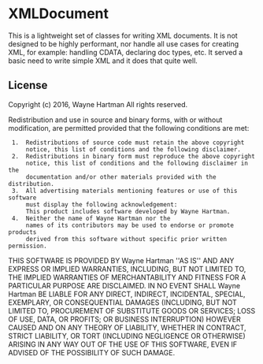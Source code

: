 # XMLDocument

This is a lightweight set of classes for writing XML documents.  It is not designed to be highly performant, nor handle all use cases for creating XML, for example: handling CDATA, declaring doc types, etc.  It served a basic need to write simple XML and it does that quite well.

## License

Copyright (c) 2016, Wayne Hartman
All rights reserved.

Redistribution and use in source and binary forms, with or without
modification, are permitted provided that the following conditions are met:

     1.  Redistributions of source code must retain the above copyright
         notice, this list of conditions and the following disclaimer.
     2.  Redistributions in binary form must reproduce the above copyright
         notice, this list of conditions and the following disclaimer in the
         documentation and/or other materials provided with the distribution.
     3.  All advertising materials mentioning features or use of this software
         must display the following acknowledgement:
         This product includes software developed by Wayne Hartman.
     4.  Neither the name of Wayne Hartman nor the
         names of its contributors may be used to endorse or promote products
         derived from this software without specific prior written permission.

 THIS SOFTWARE IS PROVIDED BY Wayne Hartman ''AS IS'' AND ANY
 EXPRESS OR IMPLIED WARRANTIES, INCLUDING, BUT NOT LIMITED TO, THE IMPLIED
 WARRANTIES OF MERCHANTABILITY AND FITNESS FOR A PARTICULAR PURPOSE ARE
 DISCLAIMED. IN NO EVENT SHALL Wayne Hartman BE LIABLE FOR ANY
 DIRECT, INDIRECT, INCIDENTAL, SPECIAL, EXEMPLARY, OR CONSEQUENTIAL DAMAGES
 (INCLUDING, BUT NOT LIMITED TO, PROCUREMENT OF SUBSTITUTE GOODS OR SERVICES;
 LOSS OF USE, DATA, OR PROFITS; OR BUSINESS INTERRUPTION) HOWEVER CAUSED AND
 ON ANY THEORY OF LIABILITY, WHETHER IN CONTRACT, STRICT LIABILITY, OR TORT
 (INCLUDING NEGLIGENCE OR OTHERWISE) ARISING IN ANY WAY OUT OF THE USE OF THIS
 SOFTWARE, EVEN IF ADVISED OF THE POSSIBILITY OF SUCH DAMAGE.
